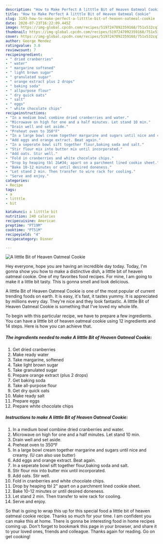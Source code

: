 ```yaml
---
description: "How to Make Perfect A litttle Bit of Heaven Oatmeal Cookie"
title: "How to Make Perfect A litttle Bit of Heaven Oatmeal Cookie"
slug: 3193-how-to-make-perfect-a-litttle-bit-of-heaven-oatmeal-cookie
date: 2020-07-23T16:22:09.445Z
image: https://img-global.cpcdn.com/recipes/5197247092359168/751x532cq70/a-litttle-bit-of-heaven-oatmeal-cookie-recipe-main-photo.jpg
thumbnail: https://img-global.cpcdn.com/recipes/5197247092359168/751x532cq70/a-litttle-bit-of-heaven-oatmeal-cookie-recipe-main-photo.jpg
cover: https://img-global.cpcdn.com/recipes/5197247092359168/751x532cq70/a-litttle-bit-of-heaven-oatmeal-cookie-recipe-main-photo.jpg
author: George Mendez
ratingvalue: 3.8
reviewcount: 7
recipeingredient:
- " dried cranberries"
- " water"
- " margarine softened"
- " light brown sugar"
- " granulated sugar"
- " orange extract plus 2 drops"
- " baking soda"
- " allpurpose flour"
- " dry quick oats"
- " salt"
- " eggs"
- " white chocolate chips"
recipeinstructions:
- "In a medium bowl combine dried cranberries and water."
- "Microwave on high for one and a half minutes. Let stand 10 min."
- "Drain well and set aside."
- "Preheat oven to 350°F"
- "In a large bowl cream together margarine and sugars until nice and creamy. (U can also use butter)"
- "Add eggs and orange extract. Beat again."
- "In a seperate bowl sift together flour,baking soda and salt."
- "Stir flour mix into butter mix until incorporated."
- "Add oats. Stir well."
- "Fold in cranberries and white chocolate chips."
- "Drop by heaping tbl 2&#34; apart on a parchment lined cookie sheet."
- "Bake 10-12 minutes or until desired doneness."
- "Let stand 2 min. Then transfer to wire rack for cooling."
- "Serve and enjoy."
categories:
- Recipe
tags:
- a
- litttle
- bit

katakunci: a litttle bit 
nutrition: 240 calories
recipecuisine: American
preptime: "PT19M"
cooktime: "PT51M"
recipeyield: "4"
recipecategory: Dinner

---
```



![A litttle Bit of Heaven Oatmeal Cookie](https://img-global.cpcdn.com/recipes/5197247092359168/751x532cq70/a-litttle-bit-of-heaven-oatmeal-cookie-recipe-main-photo.jpg)

Hey everyone, hope you are having an incredible day today. Today, I'm gonna show you how to make a distinctive dish, a litttle bit of heaven oatmeal cookie. One of my favorites food recipes. For mine, I am going to make it a little bit tasty. This is gonna smell and look delicious.

A litttle Bit of Heaven Oatmeal Cookie is one of the most popular of current trending foods on earth. It is easy, it's fast, it tastes yummy. It is appreciated by millions every day. They're nice and they look fantastic. A litttle Bit of Heaven Oatmeal Cookie is something that I've loved my whole life.




To begin with this particular recipe, we have to prepare a few ingredients. You can have a litttle bit of heaven oatmeal cookie using 12 ingredients and 14 steps. Here is how you can achieve that.

<!--inarticleads1-->

##### The ingredients needed to make A litttle Bit of Heaven Oatmeal Cookie:

1. Get  dried cranberries
1. Make ready  water
1. Take  margarine, softened
1. Take  light brown sugar
1. Take  granulated sugar
1. Prepare  orange extract (plus 2 drops)
1. Get  baking soda
1. Take  all-purpose flour
1. Get  dry quick oats
1. Make ready  salt
1. Prepare  eggs
1. Prepare  white chocolate chips




<!--inarticleads2-->

##### Instructions to make A litttle Bit of Heaven Oatmeal Cookie:

1. In a medium bowl combine dried cranberries and water.
1. Microwave on high for one and a half minutes. Let stand 10 min.
1. Drain well and set aside.
1. Preheat oven to 350°F
1. In a large bowl cream together margarine and sugars until nice and creamy. (U can also use butter)
1. Add eggs and orange extract. Beat again.
1. In a seperate bowl sift together flour,baking soda and salt.
1. Stir flour mix into butter mix until incorporated.
1. Add oats. Stir well.
1. Fold in cranberries and white chocolate chips.
1. Drop by heaping tbl 2&#34; apart on a parchment lined cookie sheet.
1. Bake 10-12 minutes or until desired doneness.
1. Let stand 2 min. Then transfer to wire rack for cooling.
1. Serve and enjoy.




So that is going to wrap this up for this special food a litttle bit of heaven oatmeal cookie recipe. Thanks so much for your time. I am confident you can make this at home. There is gonna be interesting food in home recipes coming up. Don't forget to bookmark this page in your browser, and share it to your loved ones, friends and colleague. Thanks again for reading. Go on get cooking!
